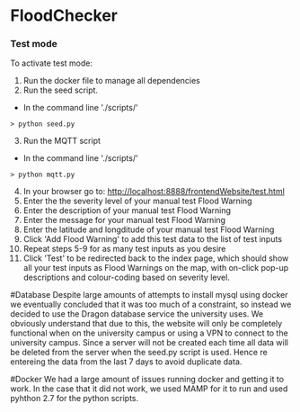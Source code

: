 # FloodChecker

### Test mode

To activate test mode:
1. Run the docker file to manage all dependencies
2. Run the seed script.
  * In the command line './scripts/'
  ```
  > python seed.py
  ```
3. Run the MQTT script
  * In the command line './scripts/'
```
> python mqtt.py
```
4. In your browser go to: [http://localhost:8888/frontendWebsite/test.html](http://localhost:8888/frontendWebsite/test.html)
5. Enter the the severity level of your manual test Flood Warning
6. Enter the description of your manual test Flood Warning
7. Enter the message for your manual test Flood Warning
8. Enter the latitude and longditude of your manual test Flood Warning
9. Click 'Add Flood Warning' to add this test data to the list of test inputs
10. Repeat steps 5-9 for as many test inputs as you desire
11. Click 'Test' to be redirected back to the index page, which should show all your test inputs as Flood Warnings on the map, with on-click pop-up descriptions and colour-coding based on severity level.


#Database
Despite large amounts of attempts to install mysql using docker we eventually concluded that it was too much of a constraint, so instead we decided to use the Dragon database service the university uses. We obviously understand that due to this, the website will only be completely functional when on the university campus or using a VPN to connect to the university campus. Since a server will not be created each time all data will be deleted from the server when the seed.py script is used. Hence re entereing the data from the last 7 days to avoid duplicate data.

#Docker
We had a large amount of issues running docker and getting it to work. In the case that it did not work, we used MAMP for it to run and used pyhthon 2.7 for the python scripts.